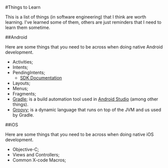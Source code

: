 #Things to Learn

This is a list of things (in software engineering) that I think are worth learning. I've learned some of them, others are just reminders that I need to learn them sometime.

##Android

Here are some things that you need to be across when doing native Android development.

- Activities;
- Intents;
- PendingIntents;
  - [SDK Documentation](http://developer.android.com/reference/android/app/PendingIntent.html)
- Layouts;
- Menus;
- Fragments;
- [Gradle](http://www.gradle.com); is a build automation tool used in [Android Studio](https://developer.android.com/sdk/installing/studio.html) (among other things).
- [Groovy](http://groovy.codehaus.org/); is a dynamic language that runs on top of the JVM and us used by Gradle.

##iOS

Here are some things that you need to be across when doing native iOS development.

- Objective-C;
- Views and Controllers;
- Common X-code Macros;
